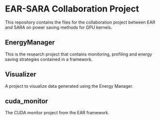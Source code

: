 # EAR-SARA Collaboration Project

This repository contains the files for the collaboration project between EAR and SARA on power saving methods for GPU kernels.

## EnergyManager

This is the research project that contains monitoring, profiling and energy saving strategies contained in a framework.

## Visualizer

A project to visualize data generated using the Energy Manager.

## cuda_monitor

The CUDA monitor project from the EAR framework.